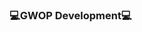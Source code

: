 ### 💻GWOP Development💻

<!--
**Linus0/Linus0** is a ✨ _special_ ✨ repository because its `README.md` (this file) appears on your GitHub profile.

Here are some ideas to get you started:

### 🔭 I’m currently working on Discord Bot Development
👯 I’m looking to collaborate on Discord Development
💬 Ask me about Development regarding Discord and Bot Development
🧞 How to reach me: https://discord.gg/TAZzp8RQPb
